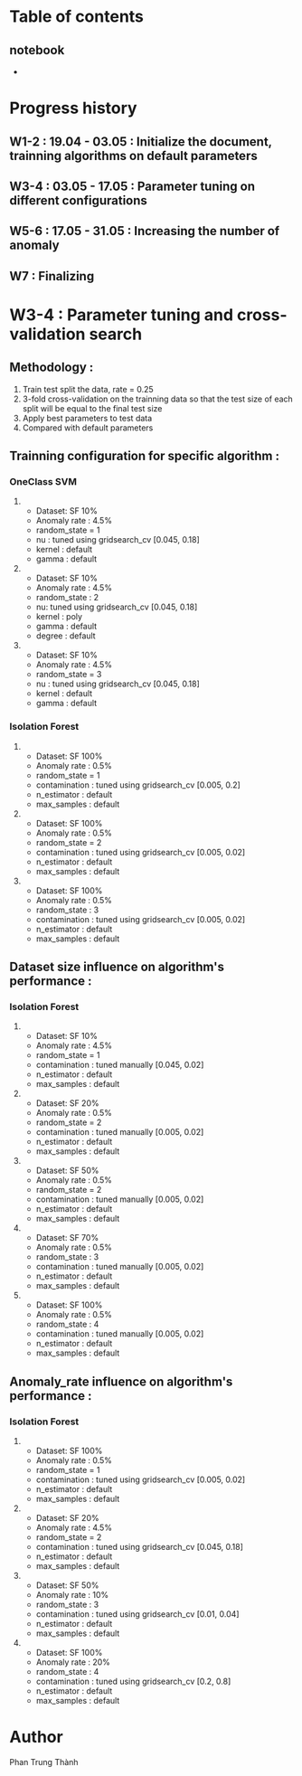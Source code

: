 # Table of contents
## notebook
* 

# Progress history
## W1-2 : 19.04 - 03.05 : Initialize the document, trainning algorithms on default parameters
## W3-4 : 03.05 - 17.05 : Parameter tuning on different configurations
## W5-6 : 17.05 - 31.05 : Increasing the number of anomaly
## W7 : Finalizing

# W3-4 : Parameter tuning and cross-validation search
## Methodology : 
1. Train test split the data, rate = 0.25
2. 3-fold cross-validation on the trainning data so that the test size of each split will be equal to the final test size
3. Apply best parameters to test data
4. Compared with default parameters

## Trainning configuration for specific algorithm :
### OneClass SVM
1. 
	* Dataset: SF 10%
	* Anomaly rate : 4.5%	
	* random_state = 1
	* nu : tuned using gridsearch_cv [0.045, 0.18]
	* kernel : default
	* gamma : default

2. 
	* Dataset: SF 10%
	* Anomaly rate : 4.5%
	* random_state : 2
	* nu: tuned using gridsearch_cv [0.045, 0.18]
	* kernel : poly
	* gamma : default
	* degree : default

3. 
	* Dataset: SF 10%
	* Anomaly rate : 4.5%	
	* random_state = 3
	* nu : tuned using gridsearch_cv [0.045, 0.18]
	* kernel : default
	* gamma : default

### Isolation Forest
1. 
	* Dataset: SF 100%
	* Anomaly rate : 0.5%	
	* random_state = 1
	* contamination : tuned using gridsearch_cv [0.005, 0.2]
	* n_estimator : default
	* max_samples : default

1. 
	* Dataset: SF 100%
	* Anomaly rate : 0.5%	
	* random_state = 2
	* contamination : tuned using gridsearch_cv [0.005, 0.02]
	* n_estimator : default
	* max_samples : default

3. 
	* Dataset: SF 100%
	* Anomaly rate : 0.5%
	* random_state : 3
	* contamination : tuned using gridsearch_cv [0.005, 0.02]
	* n_estimator : default
	* max_samples : default

## Dataset size influence on algorithm's performance :

### Isolation Forest 
1. 
	* Dataset: SF 10%
	* Anomaly rate : 4.5%	
	* random_state = 1
	* contamination : tuned manually [0.045, 0.02]
	* n_estimator : default
	* max_samples : default

2. 
	* Dataset: SF 20%
	* Anomaly rate : 0.5%	
	* random_state = 2
	* contamination : tuned manually [0.005, 0.02]
	* n_estimator : default
	* max_samples : default

3. 
	* Dataset: SF 50%
	* Anomaly rate : 0.5%	
	* random_state = 2
	* contamination : tuned manually [0.005, 0.02]
	* n_estimator : default
	* max_samples : default

5. 
	* Dataset: SF 70%
	* Anomaly rate : 0.5%
	* random_state : 3
	* contamination : tuned manually [0.005, 0.02]
	* n_estimator : default
	* max_samples : default

6. 
	* Dataset: SF 100%
	* Anomaly rate : 0.5%
	* random_state : 4
	* contamination : tuned manually [0.005, 0.02]
	* n_estimator : default
	* max_samples : default

## Anomaly_rate influence on algorithm's performance : 

### Isolation Forest 
1. 
	* Dataset: SF 100%
	* Anomaly rate : 0.5%	
	* random_state = 1
	* contamination : tuned using gridsearch_cv [0.005, 0.02]
	* n_estimator : default
	* max_samples : default

1. 
	* Dataset: SF 20%
	* Anomaly rate : 4.5%	
	* random_state = 2
	* contamination : tuned using gridsearch_cv [0.045, 0.18]
	* n_estimator : default
	* max_samples : default

3. 
	* Dataset: SF 50%
	* Anomaly rate : 10%
	* random_state : 3
	* contamination : tuned using gridsearch_cv [0.01, 0.04]
	* n_estimator : default
	* max_samples : default

4. 
	* Dataset: SF 100%
	* Anomaly rate : 20%
	* random_state : 4
	* contamination : tuned using gridsearch_cv [0.2, 0.8]
	* n_estimator : default
	* max_samples : default

# Author
Phan Trung Thành
